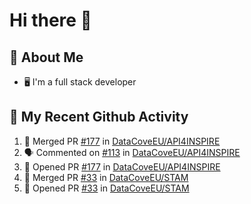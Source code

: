 # Hi there 👋

<!--
**TobiasPressler/TobiasPressler** is a ✨ _special_ ✨ repository because its `README.md` (this file) appears on your GitHub profile.

Here are some ideas to get you started:

- 🔭 I’m currently working on ...
- 🌱 I’m currently learning ...
- 👯 I’m looking to collaborate on ...
- 🤔 I’m looking for help with ...
- 💬 Ask me about ...
- 📫 How to reach me: ...
- 😄 Pronouns: ...
- ⚡ Fun fact: ...
-->

## :book: About Me
- 🖥 I'm a full stack developer

## 🔔 My Recent Github Activity
<!--START_SECTION:activity-->
1. 🎉 Merged PR [#177](https://github.com/DataCoveEU/API4INSPIRE/pull/177) in [DataCoveEU/API4INSPIRE](https://github.com/DataCoveEU/API4INSPIRE)
2. 🗣 Commented on [#113](https://github.com/DataCoveEU/API4INSPIRE/issues/113) in [DataCoveEU/API4INSPIRE](https://github.com/DataCoveEU/API4INSPIRE)
3. 💪 Opened PR [#177](https://github.com/DataCoveEU/API4INSPIRE/pull/177) in [DataCoveEU/API4INSPIRE](https://github.com/DataCoveEU/API4INSPIRE)
4. 🎉 Merged PR [#33](https://github.com/DataCoveEU/STAM/pull/33) in [DataCoveEU/STAM](https://github.com/DataCoveEU/STAM)
5. 💪 Opened PR [#33](https://github.com/DataCoveEU/STAM/pull/33) in [DataCoveEU/STAM](https://github.com/DataCoveEU/STAM)
<!--END_SECTION:activity-->
